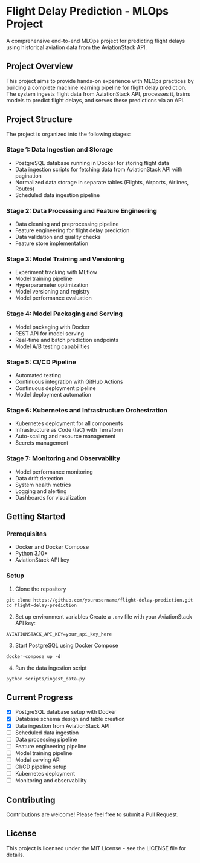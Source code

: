 # Flight Delay Prediction - MLOps Project

A comprehensive end-to-end MLOps project for predicting flight delays using historical aviation data from the AviationStack API.

## Project Overview

This project aims to provide hands-on experience with MLOps practices by building a complete machine learning pipeline for flight delay prediction. The system ingests flight data from AviationStack API, processes it, trains models to predict flight delays, and serves these predictions via an API.

## Project Structure

The project is organized into the following stages:

### Stage 1: Data Ingestion and Storage
- PostgreSQL database running in Docker for storing flight data
- Data ingestion scripts for fetching data from AviationStack API with pagination
- Normalized data storage in separate tables (Flights, Airports, Airlines, Routes)
- Scheduled data ingestion pipeline

### Stage 2: Data Processing and Feature Engineering
- Data cleaning and preprocessing pipeline
- Feature engineering for flight delay prediction
- Data validation and quality checks
- Feature store implementation

### Stage 3: Model Training and Versioning
- Experiment tracking with MLflow
- Model training pipeline
- Hyperparameter optimization
- Model versioning and registry
- Model performance evaluation

### Stage 4: Model Packaging and Serving
- Model packaging with Docker
- REST API for model serving
- Real-time and batch prediction endpoints
- Model A/B testing capabilities

### Stage 5: CI/CD Pipeline
- Automated testing
- Continuous integration with GitHub Actions
- Continuous deployment pipeline
- Model deployment automation

### Stage 6: Kubernetes and Infrastructure Orchestration
- Kubernetes deployment for all components
- Infrastructure as Code (IaC) with Terraform
- Auto-scaling and resource management
- Secrets management

### Stage 7: Monitoring and Observability
- Model performance monitoring
- Data drift detection
- System health metrics
- Logging and alerting
- Dashboards for visualization

## Getting Started

### Prerequisites
- Docker and Docker Compose
- Python 3.10+
- AviationStack API key

### Setup

1. Clone the repository
```
git clone https://github.com/yourusername/flight-delay-prediction.git
cd flight-delay-prediction
```

2. Set up environment variables
Create a `.env` file with your AviationStack API key:
```
AVIATIONSTACK_API_KEY=your_api_key_here
```

3. Start PostgreSQL using Docker Compose
```
docker-compose up -d
```

4. Run the data ingestion script
```
python scripts/ingest_data.py
```

## Current Progress

- [x] PostgreSQL database setup with Docker
- [x] Database schema design and table creation
- [x] Data ingestion from AviationStack API
- [ ] Scheduled data ingestion
- [ ] Data processing pipeline
- [ ] Feature engineering pipeline
- [ ] Model training pipeline
- [ ] Model serving API
- [ ] CI/CD pipeline setup
- [ ] Kubernetes deployment
- [ ] Monitoring and observability

## Contributing

Contributions are welcome! Please feel free to submit a Pull Request.

## License

This project is licensed under the MIT License - see the LICENSE file for details.
